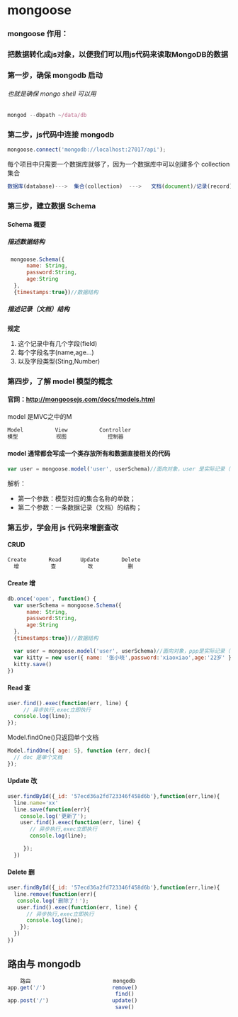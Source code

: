 # mongoose
### mongoose 作用：
### 把数据转化成js对象，以便我们可以用js代码来读取MongoDB的数据

### 第一步，确保 mongodb 启动
###### 也就是确保 mongo shell 可以用
```js
mongod --dbpath ~/data/db
```
### 第二步，js代码中连接 mongodb
```js
mongoose.connect('mongodb://localhost:27017/api');
```

每个项目中只需要一个数据库就够了，因为一个数据库中可以创建多个 collection 集合
```js
数据库(database)--->  集合(collection)  --->   文档(document)/记录(record)
```

### 第三步，建立数据 Schema
#### Schema 概要
##### 描述数据结构
```js
 mongoose.Schema({
      name: String,
      password:String,
      age:String
  },
  {timestamps:true})//数据结构
```
##### 描述记录（文档）结构
**规定**
1. 这个记录中有几个字段(field)
2. 每个字段名字(name,age...)
3. 以及字段类型(Sting,Number)

### 第四步，了解 model 模型的概念
#### 官网：http://mongoosejs.com/docs/models.html
model  是MVC之中的M
```js
Model          View          Controller
模型            视图             控制器
```

#### model 通常都会写成一个类存放所有和数据直接相关的代码
```js
var user = mongoose.model('user', userSchema)//面向对象，user 是实际记录（文档）的名字
```
解析：
- 第一个参数：模型对应的集合名称的单数；
- 第二个参数：一条数据记录（文档）的结构；

### 第五步，学会用 js 代码来增删查改
#### CRUD
```js
Create       Read      Update       Delete
  增          查          改           删
```
#### Create 增
```js
db.once('open', function() {
  var userSchema = mongoose.Schema({
      name: String,
      password:String,
      age:String
  },
  {timestamps:true})//数据结构

  var user = mongoose.model('user', userSchema)//面向对象，ppp是实际记录（文档）的名字
  var kitty = new user({ name: '张小晓',password:'xiaoxiao',age:'22岁' })//实例化对象
  kitty.save()
})
```
#### Read 查
```js
user.find().exec(function(err, line) {
     // 异步执行,exec立即执行
  console.log(line);
});
```
Model.findOne()只返回单个文档
```js
Model.findOne({ age: 5}, function (err, doc){
  // doc 是单个文档
});
```
#### Update 改
```js
user.findById({_id: '57ecd36a2fd723346f458d6b'},function(err,line){
  line.name='xx'
  line.save(function(err){
    console.log('更新了');
    user.find().exec(function(err, line) {
       // 异步执行,exec立即执行
       console.log(line);

     });
  })
```
#### Delete 删
```js
user.findById({_id: '57ecd36a2fd723346f458d6b'},function(err,line){
  line.remove(function(err){
   console.log('删除了！');
   user.find().exec(function(err, line) {
      // 异步执行,exec立即执行
      console.log(line);
    });
  })
})
```
## 路由与 mongodb 

```js                             
    路由                          mongodb
app.get('/')                     remove()
                                  find()
app.post('/')                    update()
                                  save()
```
